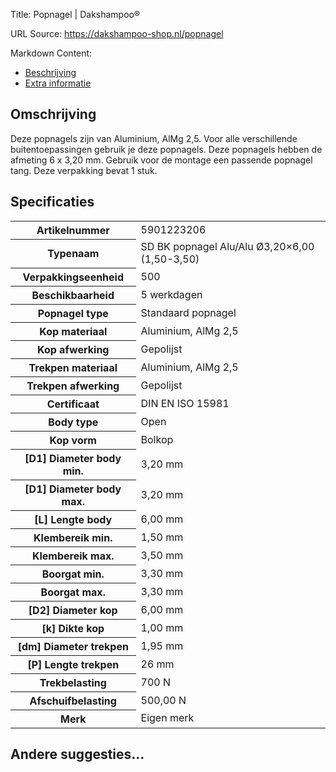 Title: Popnagel | Dakshampoo®

URL Source: https://dakshampoo-shop.nl/popnagel

Markdown Content:
*   [Beschrijving](#tab-description)
*   [Extra informatie](#tab-additional_information)

Omschrijving
------------

Deze popnagels zijn van Aluminium, AlMg 2,5. Voor alle verschillende buitentoepassingen gebruik je deze popnagels. Deze popnagels hebben de afmeting 6 x 3,20 mm. Gebruik voor de montage een passende popnagel tang. Deze verpakking bevat 1 stuk.

Specificaties
-------------

<table id="product-attribute-specs-table"><tbody><tr><th scope="row">Artikelnummer</th><td data-th="Artikelnummer">5901223206</td></tr><tr><th scope="row">Type­naam</th><td data-th="Type­naam">SD BK popnagel Alu/Alu Ø3,20×6,00 (1,50-3,50)</td></tr><tr><th scope="row">Verpakkingseenheid</th><td data-th="Verpakkingseenheid">500</td></tr><tr><th scope="row">Beschikbaarheid</th><td data-th="Beschikbaarheid">5 werkdagen</td></tr><tr><th scope="row">Popnagel type</th><td data-th="Popnagel type">Standaard popnagel</td></tr><tr><th scope="row">Kop materiaal</th><td data-th="Kop materiaal">Aluminium, AlMg 2,5</td></tr><tr><th scope="row">Kop afwerking</th><td data-th="Kop afwerking">Gepolijst</td></tr><tr><th scope="row">Trekpen materiaal</th><td data-th="Trekpen materiaal">Aluminium, AlMg 2,5</td></tr><tr><th scope="row">Trekpen afwerking</th><td data-th="Trekpen afwerking">Gepolijst</td></tr><tr><th scope="row">Certificaat</th><td data-th="Certificaat">DIN EN ISO 15981</td></tr><tr><th scope="row">Body type</th><td data-th="Body type">Open</td></tr><tr><th scope="row">Kop vorm</th><td data-th="Kop vorm">Bolkop</td></tr><tr><th scope="row">[D1] Diameter body min.</th><td data-th="[D1] Diameter body min.">3,20 mm</td></tr><tr><th scope="row">[D1] Diameter body max.</th><td data-th="[D1] Diameter body max.">3,20 mm</td></tr><tr><th scope="row">[L] Lengte body</th><td data-th="[L] Lengte body">6,00 mm</td></tr><tr><th scope="row">Klembereik min.</th><td data-th="Klembereik min.">1,50 mm</td></tr><tr><th scope="row">Klembereik max.</th><td data-th="Klembereik max.">3,50 mm</td></tr><tr><th scope="row">Boorgat min.</th><td data-th="Boorgat min.">3,30 mm</td></tr><tr><th scope="row">Boorgat max.</th><td data-th="Boorgat max.">3,30 mm</td></tr><tr><th scope="row">[D2] Diameter kop</th><td data-th="[D2] Diameter kop">6,00 mm</td></tr><tr><th scope="row">[k] Dikte kop</th><td data-th="[k] Dikte kop">1,00 mm</td></tr><tr><th scope="row">[dm] Diameter trekpen</th><td data-th="[dm] Diameter trekpen">1,95 mm</td></tr><tr><th scope="row">[P] Lengte trekpen</th><td data-th="[P] Lengte trekpen">26 mm</td></tr><tr><th scope="row">Trekbelasting</th><td data-th="Trekbelasting">700 N</td></tr><tr><th scope="row">Afschuifbelasting</th><td data-th="Afschuifbelasting">500,00 N</td></tr><tr><th scope="row">Merk</th><td data-th="Merk">Eigen merk</td></tr></tbody></table>

Andere suggesties…
------------------
